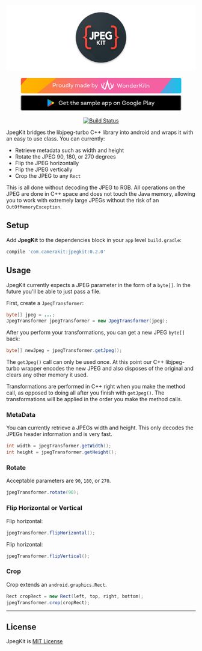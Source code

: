 <p align="center">
    <a href="https://camerakit.website/jpegkit" target="_blank">
        <img alt='JpegKitKit Header' src='.repo/gh-readme-header.png' />
    </a>
</p>

<p align="center">
    <a href="https://www.wonderkiln.com" target="_blank">
        <img alt='JpegKit Header' src='.repo/gh-readme-wk.png'/>
    </a>
    <a href="https://play.google.com/store/apps/details?id=com.camerakit.jpegkit.demo&hl=en" target="_blank">
        <img alt='JpegKit Header' src='.repo/gh-readme-app.png'/>
    </a>
</p>

<p align="center">
    <a href="https://join-slack.camerakit.website"><img src="https://join-slack.camerakit.website/badge.svg" alt="Build Status"></a>
</p>

JpegKit bridges the libjpeg-turbo C++ library into android and wraps it with an easy to use class. You can currently:

- Retrieve metadata such as width and height
- Rotate the JPEG 90, 180, or 270 degrees
- Flip the JPEG horizontally
- Flip the JPEG vertically
- Crop the JPEG to any `Rect`

This is all done without decoding the JPEG to RGB. All operations on the JPEG are done in C++ space and does not touch the Java memory, allowing you to work with extremely large JPEGs without the risk of an `OutOfMemoryException`.

## Setup
Add __JpegKit__ to the dependencies block in your `app` level `build.gradle`:

```groovy		
compile 'com.camerakit:jpegkit:0.2.0'
```

## Usage

JpegKit currently expects a JPEG parameter in the form of a `byte[]`. In the future you'll be able to just pass a file.

First, create a `JpegTransformer`:

```java
byte[] jpeg = ...;
JpegTransformer jpegTransformer = new JpegTransformer(jpeg);
```

After you perform your transformations, you can get a new JPEG `byte[]` back:

```java
byte[] newJpeg = jpegTransformer.getJpeg();
```

The `getJpeg()` call can only be used once. At this point our C++ libjpeg-turbo wrapper encodes the new JPEG and also disposes of the original and clears any other memory it used.

Transformations are performed in C++ right when you make the method call, as opposed to doing all after you finish with `getJpeg()`. The transformations will be applied in the order you make the method calls.

### MetaData

You can currently retrieve a JPEGs width and height. This only decodes the JPEGs header information and is very fast.

```java
int width = jpegTransformer.getWidth();
int height = jpegTransformer.getHeight();
```

### Rotate

Acceptable parameters are `90`, `180`, or `270`.

```java
jpegTransformer.rotate(90);
```

### Flip Horizontal or Vertical

Flip horizontal:

```java
jpegTransformer.flipHorizontal();
```

Flip horizontal:

```java
jpegTransformer.flipVertical();
```

### Crop

Crop extends an `android.graphics.Rect`.

```java
Rect cropRect = new Rect(left, top, right, bottom);
jpegTransformer.crop(cropRect);
```

---

## License
JpegKit is [MIT License](https://github.com/CameraKit/jpegkit-android/blob/master/LICENSE)
